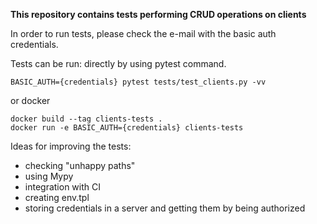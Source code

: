 **This repository contains tests performing CRUD operations on clients**

In order to run tests, please check the e-mail with the basic auth credentials.

Tests can be run:
directly by using pytest command. 
```
BASIC_AUTH={credentials} pytest tests/test_clients.py -vv
```
or docker
```
docker build --tag clients-tests .
docker run -e BASIC_AUTH={credentials} clients-tests
```

Ideas for improving the tests:
* checking "unhappy paths"
* using Mypy
* integration with CI
* creating env.tpl
* storing credentials in a server and getting them by being authorized
